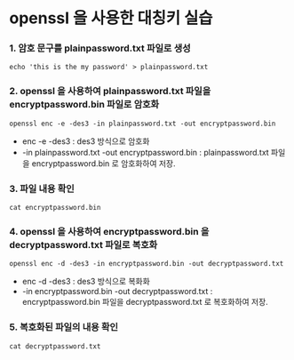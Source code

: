 openssl 을 사용한 대칭키 실습
=============

### 1. 암호 문구를 plainpassword.txt 파일로 생성

```echo 'this is the my password' > plainpassword.txt ``` 

### 2. openssl 을 사용하여 plainpassword.txt 파일을 encryptpassword.bin 파일로 암호화

```openssl enc -e -des3 -in plainpassword.txt -out encryptpassword.bin```

+ enc -e -des3 : des3 방식으로 암호화
+ -in plainpassword.txt -out encryptpassword.bin : plainpassword.txt 파일을 encryptpassword.bin 로 암호화하여 저장.

### 3.  파일 내용 확인

```cat encryptpassword.bin```

### 4. openssl 을 사용하여 encryptpassword.bin 을 decryptpassword.txt 파일로 복호화

```openssl enc -d -des3 -in encryptpassword.bin -out decryptpassword.txt```

+ enc -d -des3 : des3 방식으로 복화화
+ -in encryptpassword.bin -out decryptpassword.txt : encryptpassword.bin 파일을 decryptpassword.txt 로 복호화하여 저장.

### 5. 복호화된 파일의 내용 확인

```cat decryptpassword.txt```
